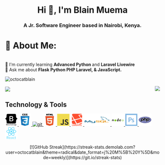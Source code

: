 <h1 align="center">Hi 👋, I'm Blain Muema</h1>
<h3 align="center">A Jr. Software Engineer based in Nairobi, Kenya.</h3>

# 💫 About Me:
<br>🌱 I'm currently learning <b> Advanced Python </b> and <b>Laravel Livewire</b> <br>💬 Ask me about <b>Flask Python PHP Laravel, &amp; JavaScript.</b>

<p align="left"> 
      <img src="https://komarev.com/ghpvc/?username=octocatblain&label=Profile%20views&color=0e75b6&style=flat" alt="octocatblain" />
</p>

<p display="flex">
      <a href="https://github-readme-stats.vercel.app">
            <img align="center" src="https://github-readme-stats.vercel.app/api?username=octocatblain&show_icons=true&theme=algolia" />
      </a>
      <span></span>
      <a href="https://github.com/anuraghazra/convoychat"> <img align="right" src="https://github-readme-stats.vercel.app/api/top-langs/?username=octocatblain&layout=compact&langs_count=10&theme=algolia&show_icons=truel)](https://github.com/anuraghazra/github-readme-stats" /> </a>
</p>

<!--github stats-->

## Technology & Tools
<p align="left"> 
  <a href="https://getbootstrap.com" target="_blank" rel="noreferrer"> <img src="https://raw.githubusercontent.com/devicons/devicon/master/icons/bootstrap/bootstrap-plain-wordmark.svg" alt="bootstrap" width="8%" height="40"/> </a> 
  <a href="https://www.w3schools.com/css/" target="_blank" rel="noreferrer"> <img src="https://raw.githubusercontent.com/devicons/devicon/master/icons/css3/css3-original-wordmark.svg" alt="css3" width="8%" height="40"/> </a> 
  <a href="https://git-scm.com/" target="_blank" rel="noreferrer"> <img src="https://www.vectorlogo.zone/logos/git-scm/git-scm-icon.svg" alt="git" width="8%" height="40"/> </a> 
  <a href="https://www.w3.org/html/" target="_blank" rel="noreferrer"> <img src="https://raw.githubusercontent.com/devicons/devicon/master/icons/html5/html5-original-wordmark.svg" alt="html5" width="8%" height="40"/> </a> 
  <a href="https://developer.mozilla.org/en-US/docs/Web/JavaScript" target="_blank" rel="noreferrer"> <img src="https://raw.githubusercontent.com/devicons/devicon/master/icons/javascript/javascript-original.svg" alt="javascript" width="8%" height="40"/> </a> 
  <a href="https://laravel.com/" target="_blank" rel="noreferrer"> <img src="https://raw.githubusercontent.com/devicons/devicon/master/icons/laravel/laravel-plain-wordmark.svg" alt="laravel" width="8%" height="40"/> </a> 
  <a href="https://www.mysql.com/" target="_blank" rel="noreferrer"> <img src="https://raw.githubusercontent.com/devicons/devicon/master/icons/mysql/mysql-original-wordmark.svg" alt="mysql" width="85" height="40"/> </a>  
  <a href="https://nodejs.org" target="_blank" rel="noreferrer"> <img src="https://raw.githubusercontent.com/devicons/devicon/master/icons/nodejs/nodejs-original-wordmark.svg" alt="nodejs" width="8%" height="40"/> </a> 
  <a href="https://www.photoshop.com/en" target="_blank" rel="noreferrer"> <img src="https://raw.githubusercontent.com/devicons/devicon/master/icons/photoshop/photoshop-line.svg" alt="photoshop" width="8%" height="40"/> </a> 
  <a href="https://www.php.net" target="_blank" rel="noreferrer"> <img src="https://raw.githubusercontent.com/devicons/devicon/master/icons/php/php-original.svg" alt="php" width="8%" height="40"/> </a> 
  <a href="https://reactjs.org/" target="_blank" rel="noreferrer"> <img src="https://raw.githubusercontent.com/devicons/devicon/master/icons/react/react-original-wordmark.svg" alt="react" width="8%" height="40"/> </a> 
    
<div align="center">
      [![GitHub Streak](https://streak-stats.demolab.com?user=octocatblain&theme=radical&date_format=j%20M%5B%20Y%5D&mode=weekly)](https://git.io/streak-stats)
      
</div>

 <!-- <p><img src="https://github-readme-streak-stats.herokuapp.com/?user=octocatblain&" alt="octocatblain" /></p> -->

